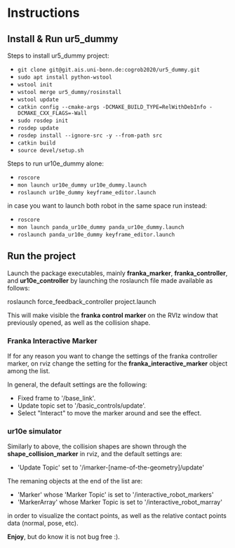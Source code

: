 # Instructions 

## Install & Run ur5_dummy

Steps to install ur5_dummy project:

* `git clone git@git.ais.uni-bonn.de:cogrob2020/ur5_dummy.git`
* `sudo apt install python-wstool`
* `wstool init`
* `wstool merge ur5_dummy/rosinstall`
* `wstool update`
* `catkin config --cmake-args -DCMAKE_BUILD_TYPE=RelWithDebInfo -DCMAKE_CXX_FLAGS=-Wall`
* `sudo rosdep init`
* `rosdep update`
* `rosdep install --ignore-src -y --from-path src`
* `catkin build`
* `source devel/setup.sh`

Steps to run ur10e_dummy alone:

* `roscore` 
* `mon launch ur10e_dummy ur10e_dummy.launch`
* `roslaunch ur10e_dummy keyframe_editor.launch`

in case you want to launch both robot in the same space run instead:

* `roscore`
* `mon launch panda_ur10e_dummy panda_ur10e_dummy.launch`
* `roslaunch panda_ur10e_dummy keyframe_editor.launch`

## Run the project

Launch the package executables, mainly **franka_marker**, **franka_controller**, and **ur10e_controller** by launching the roslaunch file made available as follows:

roslaunch force_feedback_controller project.launch

This will make visible the **franka control marker** on the RVIz window that previously opened, as well as the collision shape.

### Franka Interactive Marker

If for any reason you want to change the settings of the franka controller marker, on rviz change the setting for the **franka_interactive_marker** object among the list.

In general, the default settings are the following:

* Fixed frame to '/base_link'.
* Update topic set to '/basic_controls/update'.
* Select "Interact" to move the marker around and see the effect.

### ur10e simulator

Similarly to above, the collision shapes are shown through the **shape_collision_marker** in rviz, and the default settings are:

* 'Update Topic' set to '/imarker-[name-of-the-geometry]/update'

The remaning objects at the end of the list are:

* 'Marker' whose 'Marker Topic' is set to '/interactive_robot_markers'
* 'MarkerArray' whose Marker Topic is set to '/interactive_robot_marray'

in order to visualize the contact points, as well as the relative contact points data (normal, pose, etc).

**Enjoy**, but do know it is not bug free :).
